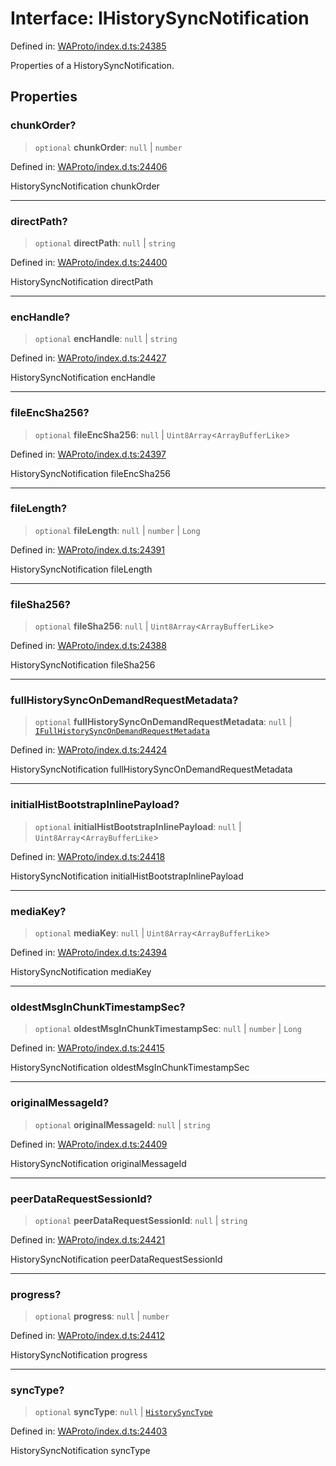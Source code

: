 # Interface: IHistorySyncNotification

Defined in: [WAProto/index.d.ts:24385](https://github.com/Fokusdotid/bail/blob/c004679536d41fcf32da31cecf70d3991dfa31b5/WAProto/index.d.ts#L24385)

Properties of a HistorySyncNotification.

## Properties

### chunkOrder?

> `optional` **chunkOrder**: `null` \| `number`

Defined in: [WAProto/index.d.ts:24406](https://github.com/Fokusdotid/bail/blob/c004679536d41fcf32da31cecf70d3991dfa31b5/WAProto/index.d.ts#L24406)

HistorySyncNotification chunkOrder

***

### directPath?

> `optional` **directPath**: `null` \| `string`

Defined in: [WAProto/index.d.ts:24400](https://github.com/Fokusdotid/bail/blob/c004679536d41fcf32da31cecf70d3991dfa31b5/WAProto/index.d.ts#L24400)

HistorySyncNotification directPath

***

### encHandle?

> `optional` **encHandle**: `null` \| `string`

Defined in: [WAProto/index.d.ts:24427](https://github.com/Fokusdotid/bail/blob/c004679536d41fcf32da31cecf70d3991dfa31b5/WAProto/index.d.ts#L24427)

HistorySyncNotification encHandle

***

### fileEncSha256?

> `optional` **fileEncSha256**: `null` \| `Uint8Array`\<`ArrayBufferLike`\>

Defined in: [WAProto/index.d.ts:24397](https://github.com/Fokusdotid/bail/blob/c004679536d41fcf32da31cecf70d3991dfa31b5/WAProto/index.d.ts#L24397)

HistorySyncNotification fileEncSha256

***

### fileLength?

> `optional` **fileLength**: `null` \| `number` \| `Long`

Defined in: [WAProto/index.d.ts:24391](https://github.com/Fokusdotid/bail/blob/c004679536d41fcf32da31cecf70d3991dfa31b5/WAProto/index.d.ts#L24391)

HistorySyncNotification fileLength

***

### fileSha256?

> `optional` **fileSha256**: `null` \| `Uint8Array`\<`ArrayBufferLike`\>

Defined in: [WAProto/index.d.ts:24388](https://github.com/Fokusdotid/bail/blob/c004679536d41fcf32da31cecf70d3991dfa31b5/WAProto/index.d.ts#L24388)

HistorySyncNotification fileSha256

***

### fullHistorySyncOnDemandRequestMetadata?

> `optional` **fullHistorySyncOnDemandRequestMetadata**: `null` \| [`IFullHistorySyncOnDemandRequestMetadata`](IFullHistorySyncOnDemandRequestMetadata.md)

Defined in: [WAProto/index.d.ts:24424](https://github.com/Fokusdotid/bail/blob/c004679536d41fcf32da31cecf70d3991dfa31b5/WAProto/index.d.ts#L24424)

HistorySyncNotification fullHistorySyncOnDemandRequestMetadata

***

### initialHistBootstrapInlinePayload?

> `optional` **initialHistBootstrapInlinePayload**: `null` \| `Uint8Array`\<`ArrayBufferLike`\>

Defined in: [WAProto/index.d.ts:24418](https://github.com/Fokusdotid/bail/blob/c004679536d41fcf32da31cecf70d3991dfa31b5/WAProto/index.d.ts#L24418)

HistorySyncNotification initialHistBootstrapInlinePayload

***

### mediaKey?

> `optional` **mediaKey**: `null` \| `Uint8Array`\<`ArrayBufferLike`\>

Defined in: [WAProto/index.d.ts:24394](https://github.com/Fokusdotid/bail/blob/c004679536d41fcf32da31cecf70d3991dfa31b5/WAProto/index.d.ts#L24394)

HistorySyncNotification mediaKey

***

### oldestMsgInChunkTimestampSec?

> `optional` **oldestMsgInChunkTimestampSec**: `null` \| `number` \| `Long`

Defined in: [WAProto/index.d.ts:24415](https://github.com/Fokusdotid/bail/blob/c004679536d41fcf32da31cecf70d3991dfa31b5/WAProto/index.d.ts#L24415)

HistorySyncNotification oldestMsgInChunkTimestampSec

***

### originalMessageId?

> `optional` **originalMessageId**: `null` \| `string`

Defined in: [WAProto/index.d.ts:24409](https://github.com/Fokusdotid/bail/blob/c004679536d41fcf32da31cecf70d3991dfa31b5/WAProto/index.d.ts#L24409)

HistorySyncNotification originalMessageId

***

### peerDataRequestSessionId?

> `optional` **peerDataRequestSessionId**: `null` \| `string`

Defined in: [WAProto/index.d.ts:24421](https://github.com/Fokusdotid/bail/blob/c004679536d41fcf32da31cecf70d3991dfa31b5/WAProto/index.d.ts#L24421)

HistorySyncNotification peerDataRequestSessionId

***

### progress?

> `optional` **progress**: `null` \| `number`

Defined in: [WAProto/index.d.ts:24412](https://github.com/Fokusdotid/bail/blob/c004679536d41fcf32da31cecf70d3991dfa31b5/WAProto/index.d.ts#L24412)

HistorySyncNotification progress

***

### syncType?

> `optional` **syncType**: `null` \| [`HistorySyncType`](../namespaces/HistorySyncNotification/enumerations/HistorySyncType.md)

Defined in: [WAProto/index.d.ts:24403](https://github.com/Fokusdotid/bail/blob/c004679536d41fcf32da31cecf70d3991dfa31b5/WAProto/index.d.ts#L24403)

HistorySyncNotification syncType
